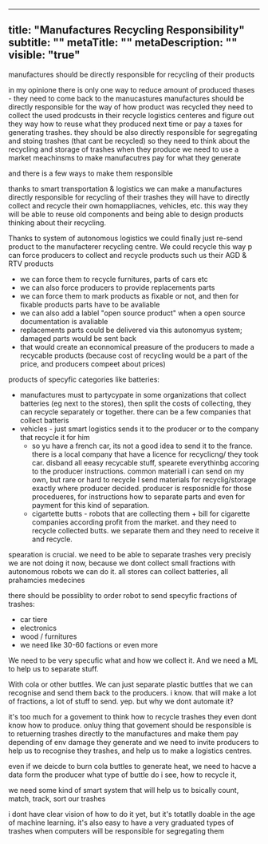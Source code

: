 ---
title: "Manufactures Recycling Responsibility"
subtitle: ""
metaTitle: ""
metaDescription: ""
visible: "true"
------

manufactures should be directly responsible for recycling of their products

in my opinione there is only one way to reduce amount of produced thases - they need to come back to the manucastures 
manufactures should be directly responsible for the way of how product was recycled
they need to collect the used prodcusts in their recycle logistics centeres and figure out they way how to reuse what they produced next time
or pay a taxes for generating trashes. they should be also directly responsible for segregating and stoing trashes (that cant be recycled)
so they need to think about the recycling and storage of trashes when they produce
we need to use a market meachinsms to make manufacutres pay for what they generate

and there is a few ways to make them responsible

thanks to smart transportation & logistics we can make a manufactures directly responsible for recycling of their trashes
they will have to directly collect and recycle their own homappliacnes, vehicles, etc. this way they will be able to reuse old components and being able to design products thinking about their recycling. 


Thanks to system of autonomous logistics we could finally just re-send product to the manufacterer recycling centre. We could recycle this way p
can force producers to collect and recycle products such us their AGD & RTV products
* we can force them to recycle furnitures, parts of cars etc
* we can also force producers to provide replacements parts
* we can force them to mark products as fixable or not, and then for fixable products parts have to be avaliable
* we can also add a lablel "open source product" when a open source documentation is avaliable
* replacements parts could be delivered via this autonomyus system; damaged parts would be sent back
* that would create an econnomical preasure of the producers to made a recycable products (because cost of recycling would be a part of the price, and producers compeet about prices)

products of specyfic categories like batteries:
* manufactures must to partycypate in some organizations that collect batteries (eg next to the stores), then split the costs of collecting, they can recycle separately or together. there can be a few companies that collect batteris
* vehicles - just smart logistics sends it to the producer or to the company that recycle it for him 
  * so yu have a french car, its not a good idea to send it to the france. there is a local company that have a licence for recyclicng/ they took car. disband all eeasy recycable stuff, spearete everythinbg accoring to the producer instructions. common materiall i can send on my own, but rare or hard to recycle I send materials for recyclig/storage exactly where producer decided. producer is resposnidle for those procedueres, for instructions how to separate parts and even for payment for this kind of separation.
  * cigartette butts - robots that are collecting them + bill for cigarette companies according profit from the market. and they need to recycle collected butts. we separate them and they need to receive it and recycle. 

spearation is crucial. 
we need to be able to separate trashes very precisly
we are not doing it now, because we dont collect small fractions
with autonomous robots we can do it.
all stores can collect batteries, all prahamcies medecines

there should be possiblity to order robot to send specyfic fractions of trashes:
- car tiere
- electronics
- wood / furnitures
- we need like 30-60 factions or even more

We need to be very specufic what and how we collect it. 
And we need a ML to help us to separate stuff. 

With cola or other buttles. We can just separate plastic buttles that we can recognise and send them back to the producers.
i know. that will make a lot of fractions, a lot of stuff to send. yep. but why we dont automate it?

it's too much for a govement to think how to recycle trashes they even dont know how to produce.
onluy thing that govement should be responsible is to retuerning trashes directly to the manufactures and make them pay depending of env damage they generate
and we need to invite producers to help us to recognise they trashes, and help us to make a logistics centres.

even if we deicde to burn cola buttles to generate heat, we need to hacve a data form the producer what type of buttle do i see, how to recycle it, 

we need some kind of smart system that will help us to bsically count, match, track, sort our trashes

i dont have clear vision of how to do it yet, but it's totatlly doable in the age of machine learning. 
it's also easy to have a very graduated types of trashes when computers will be responsible for segregating them

